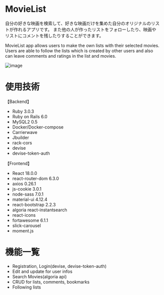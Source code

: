 # MovieList

自分の好きな映画を検索して、好きな映画だけを集めた自分のオリジナルのリストが作れるアプリです。
また他の人が作ったリストをフォローしたり、映画やリストにコメントを残したりすることができます。

MovieList app allows users to make the own lists with their selected movies. 
Users are able to follow the lists which is created by other users and also can leave comments and ratings in the list and movies.

![image](https://user-images.githubusercontent.com/90506535/163818216-f2509607-0701-43c1-8f1c-d7f241ce231a.png)

# 使用技術

【Backend】

<ul>
<li>Ruby 3.0.3</li>
<li>Ruby on Rails 6.0</li>
<li>MySQL2  0.5</li>
<li>Docker/Docker-compose</li>
<li>Carrierwave</li>
<li>Jbuilder</li>
<li>rack-cors</li>
<li>devise</li>
<li>devise-token-auth</li>
</ul>

【Frontend】

<ul>
<li>React 18.0.0</li>
<li>react-router-dom 6.3.0</li>
<li>axios 0.26.1</li>
<li>js-cookie 3.0.1</li>
<li>node-sass 7.0.1</li>
<li>material-ui 4.12.4</li>
<li>react-bootstrap 2.2.3</li>
<li>algoria react-instantsearch</li>
<li>react-icons</li>
<li>fortawesome 6.1.1</li>
<li>slick-carousel</li>
<li>moment.js</li>
</ul>


# 機能一覧


<ul>
<li>Registration, Login(devise, devise-token-auth)</li>
<li>Edit and update for user infos</li>
<li>Search Movies(algoria api)</li>
<li>CRUD for lists, comments, bookmarks</li>
<li>Following lists</li>
</ul>





